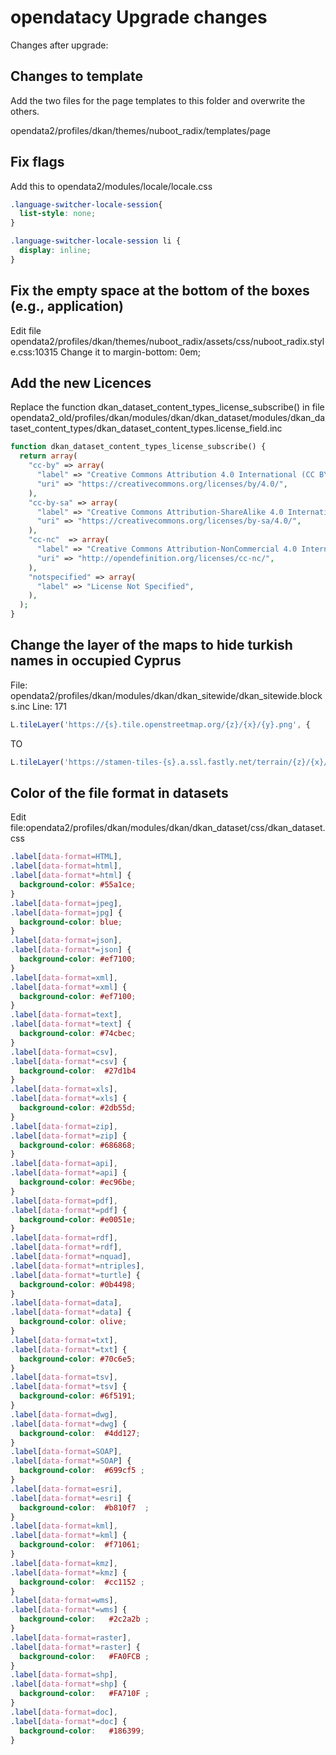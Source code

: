 # opendatacy Upgrade changes

Changes after upgrade:

## Changes to template
Add the two files for the page templates to this folder and overwrite the others.

opendata2/profiles/dkan/themes/nuboot_radix/templates/page


## Fix flags

Add this to opendata2/modules/locale/locale.css
```css
.language-switcher-locale-session{
  list-style: none;
}

.language-switcher-locale-session li {
  display: inline;
}
 ```
## Fix the empty space at the bottom of the boxes (e.g., application)

Edit file opendata2/profiles/dkan/themes/nuboot_radix/assets/css/nuboot_radix.style.css:10315
Change it to margin-bottom: 0em;

## Add the new Licences
Replace the function dkan_dataset_content_types_license_subscribe() in file opendata2_old/profiles/dkan/modules/dkan/dkan_dataset/modules/dkan_dataset_content_types/dkan_dataset_content_types.license_field.inc

```php
function dkan_dataset_content_types_license_subscribe() {
  return array(
    "cc-by" => array(
      "label" => "Creative Commons Attribution 4.0 International (CC BY 4.0)",
      "uri" => "https://creativecommons.org/licenses/by/4.0/",
    ),
    "cc-by-sa" => array(
      "label" => "Creative Commons Attribution-ShareAlike 4.0 International (CC BY-SA 4.0)",
      "uri" => "https://creativecommons.org/licenses/by-sa/4.0/",
    ),
    "cc-nc"  => array(
      "label" => "Creative Commons Attribution-NonCommercial 4.0 International (CC BY-NC 4.0)",
      "uri" => "http://opendefinition.org/licenses/cc-nc/",
    ),
    "notspecified" => array(
      "label" => "License Not Specified",
    ),
  );
}
```
## Change the layer of the maps to hide turkish names in occupied Cyprus

File: opendata2/profiles/dkan/modules/dkan/dkan_sitewide/dkan_sitewide.blocks.inc
Line: 171
```javascript
L.tileLayer('https://{s}.tile.openstreetmap.org/{z}/{x}/{y}.png', {
```
TO
```javascript
L.tileLayer('https://stamen-tiles-{s}.a.ssl.fastly.net/terrain/{z}/{x}/{y}.png', {
```

## Color of the file format in datasets
Edit file:opendata2/profiles/dkan/modules/dkan/dkan_dataset/css/dkan_dataset.css

```css
.label[data-format=HTML],
.label[data-format=html],
.label[data-format*=html] {
  background-color: #55a1ce;
}
.label[data-format=jpeg],
.label[data-format=jpg] {
  background-color: blue;
}
.label[data-format=json],
.label[data-format*=json] {
  background-color: #ef7100;
}
.label[data-format=xml],
.label[data-format*=xml] {
  background-color: #ef7100;
}
.label[data-format=text],
.label[data-format*=text] {
  background-color: #74cbec;
}
.label[data-format=csv],
.label[data-format*=csv] {
  background-color:  #27d1b4 
}
.label[data-format=xls],
.label[data-format*=xls] {
  background-color: #2db55d;
}
.label[data-format=zip],
.label[data-format*=zip] {
  background-color: #686868;
}
.label[data-format=api],
.label[data-format*=api] {
  background-color: #ec96be;
}
.label[data-format=pdf],
.label[data-format*=pdf] {
  background-color: #e0051e;
}
.label[data-format=rdf],
.label[data-format*=rdf],
.label[data-format*=nquad],
.label[data-format*=ntriples],
.label[data-format*=turtle] {
  background-color: #0b4498;
}
.label[data-format=data],
.label[data-format*=data] {
  background-color: olive;
}
.label[data-format=txt],
.label[data-format*=txt] {
  background-color: #70c6e5;
}
.label[data-format=tsv],
.label[data-format*=tsv] {
  background-color: #6f5191;
}
.label[data-format=dwg],
.label[data-format*=dwg] {
  background-color:  #4dd127;
}
.label[data-format=SOAP],
.label[data-format*=SOAP] {
  background-color:  #699cf5 ;
}
.label[data-format=esri],
.label[data-format*=esri] {
  background-color:  #b810f7  ;
}
.label[data-format=kml],
.label[data-format*=kml] {
  background-color:  #f71061;
}
.label[data-format=kmz],
.label[data-format*=kmz] {
  background-color:  #cc1152 ;
}
.label[data-format=wms],
.label[data-format*=wms] {
  background-color:   #2c2a2b ;
}
.label[data-format=raster],
.label[data-format*=raster] {
  background-color:   #FA0FCB ;
}
.label[data-format=shp],
.label[data-format*=shp] {
  background-color:   #FA710F ;
}
.label[data-format=doc],
.label[data-format*=doc] {
  background-color:   #186399;
}
```

